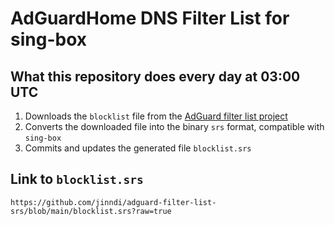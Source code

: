 # AdGuardHome DNS Filter List for sing-box

## What this repository does every day at 03:00 UTC

 1. Downloads the `blocklist` file from the [AdGuard filter list project](https://github.com/ppfeufer/adguard-filter-list)
 2. Converts the downloaded file into the binary `srs` format, compatible with `sing-box`
 3. Commits and updates the generated file `blocklist.srs`

## Link to `blocklist.srs`
```
https://github.com/jinndi/adguard-filter-list-srs/blob/main/blocklist.srs?raw=true
```
